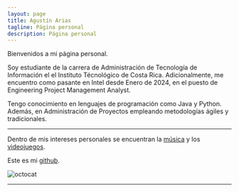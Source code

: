 ```yaml
---
layout: page
title: Agustín Arias
tagline: Página personal
description: Página personal
---
```




Bienvenidos a mi página personal.


Soy estudiante de la carrera de Administración de Tecnología de Información el el Instituto Técnológico de Costa Rica. 
Adicionalmente, me encuentro como pasante en Intel desde Enero de 2024, en el puesto de Engineering Project Management Analyst.

Tengo conocimiento en lenguajes de programación como Java y Python. Además, en Administración de Proyectos empleando metodologías ágiles y tradicionales. 

---

Dentro de mis intereses personales se encuentran la [música](pages/musica.html) y los [videojuegos](pages/videojuegos.html).



Este es mi [github](https://github.com/agusTx5).

![octocat](https://i1.wp.com/ph-files.imgix.net/15741175-00a6-449f-8ea7-3db3c48349a8.png?w=346&q=75)

---
